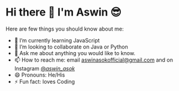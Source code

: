 # Hi there 👋 I'm Aswin 😎

Here are few things you should know about me:

- 🌱 I’m currently learning JavaScript
- 👯 I’m looking to collaborate on Java or Python
- 💬 Ask me about anything you would like to know.
- 📫 How to reach me: email [aswinasokofficial@gmail.com](mailto:aswinasokofficial@gmail.com) and on Instagram [@_aswin_asok_](https://www.instagram.com/_aswin_asok_/)
- 😄 Pronouns: He/His
- ⚡ Fun fact: loves Coding
